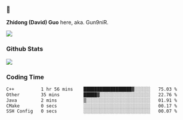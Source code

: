 ### 👋 

**Zhidong (David) Guo** here, aka. Gun9niR.

![](https://komarev.com/ghpvc/?username=Gun9niR&label=Total+Views)

### Github Stats

<img src="https://github-readme-stats.vercel.app/api?username=Gun9niR&count_private=true&show_icons=true&theme=vue-dark&hide_title=true">

### Coding Time

<!--START_SECTION:waka-->

```txt
C++          1 hr 56 mins    ██████████████████▓░░░░░░   75.03 %
Other        35 mins         █████▓░░░░░░░░░░░░░░░░░░░   22.76 %
Java         2 mins          ▒░░░░░░░░░░░░░░░░░░░░░░░░   01.91 %
CMake        0 secs          ░░░░░░░░░░░░░░░░░░░░░░░░░   00.17 %
SSH Config   0 secs          ░░░░░░░░░░░░░░░░░░░░░░░░░   00.07 %
```

<!--END_SECTION:waka-->
